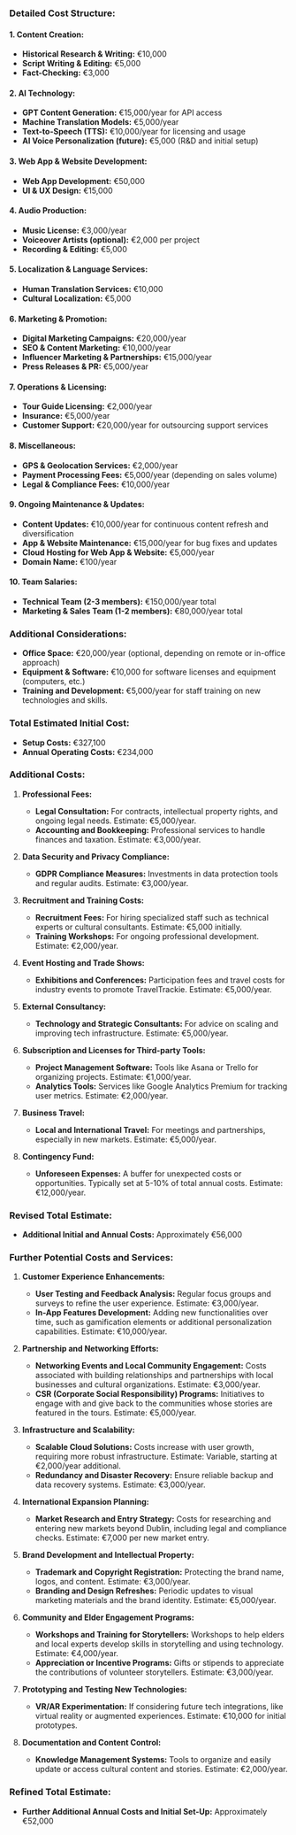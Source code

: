 
### Detailed Cost Structure:

#### 1. Content Creation:
- **Historical Research & Writing:** €10,000
- **Script Writing & Editing:** €5,000
- **Fact-Checking:** €3,000

#### 2. AI Technology:
- **GPT Content Generation:** €15,000/year for API access
- **Machine Translation Models:** €5,000/year
- **Text-to-Speech (TTS):** €10,000/year for licensing and usage
- **AI Voice Personalization (future):** €5,000 (R&D and initial setup)

#### 3. Web App & Website Development:
- **Web App Development:** €50,000
- **UI & UX Design:** €15,000

#### 4. Audio Production:
- **Music License:** €3,000/year
- **Voiceover Artists (optional):** €2,000 per project
- **Recording & Editing:** €5,000

#### 5. Localization & Language Services:
- **Human Translation Services:** €10,000
- **Cultural Localization:** €5,000

#### 6. Marketing & Promotion:
- **Digital Marketing Campaigns:** €20,000/year
- **SEO & Content Marketing:** €10,000/year
- **Influencer Marketing & Partnerships:** €15,000/year
- **Press Releases & PR:** €5,000/year

#### 7. Operations & Licensing:
- **Tour Guide Licensing:** €2,000/year
- **Insurance:** €5,000/year
- **Customer Support:** €20,000/year for outsourcing support services

#### 8. Miscellaneous:
- **GPS & Geolocation Services:** €2,000/year
- **Payment Processing Fees:** €5,000/year (depending on sales volume)
- **Legal & Compliance Fees:** €10,000/year

#### 9. Ongoing Maintenance & Updates:
- **Content Updates:** €10,000/year for continuous content refresh and diversification
- **App & Website Maintenance:** €15,000/year for bug fixes and updates
- **Cloud Hosting for Web App & Website:** €5,000/year
- **Domain Name:** €100/year

#### 10. Team Salaries:
- **Technical Team (2-3 members):** €150,000/year total
- **Marketing & Sales Team (1-2 members):** €80,000/year total

### Additional Considerations:
- **Office Space:** €20,000/year (optional, depending on remote or in-office approach)
- **Equipment & Software:** €10,000 for software licenses and equipment (computers, etc.)
- **Training and Development:** €5,000/year for staff training on new technologies and skills.

### Total Estimated Initial Cost: 
- **Setup Costs:** €327,100
- **Annual Operating Costs:** €234,000

### Additional Costs:

1. **Professional Fees:**
   - **Legal Consultation:** For contracts, intellectual property rights, and ongoing legal needs. Estimate: €5,000/year.
   - **Accounting and Bookkeeping:** Professional services to handle finances and taxation. Estimate: €3,000/year.

2. **Data Security and Privacy Compliance:**
   - **GDPR Compliance Measures:** Investments in data protection tools and regular audits. Estimate: €3,000/year.

3. **Recruitment and Training Costs:**
   - **Recruitment Fees:** For hiring specialized staff such as technical experts or cultural consultants. Estimate: €5,000 initially.
   - **Training Workshops:** For ongoing professional development. Estimate: €2,000/year.

4. **Event Hosting and Trade Shows:**
   - **Exhibitions and Conferences:** Participation fees and travel costs for industry events to promote TravelTrackie. Estimate: €5,000/year.

5. **External Consultancy:**
   - **Technology and Strategic Consultants:** For advice on scaling and improving tech infrastructure. Estimate: €5,000/year.

6. **Subscription and Licenses for Third-party Tools:**
   - **Project Management Software:** Tools like Asana or Trello for organizing projects. Estimate: €1,000/year.
   - **Analytics Tools:** Services like Google Analytics Premium for tracking user metrics. Estimate: €2,000/year.

7. **Business Travel:**
   - **Local and International Travel:** For meetings and partnerships, especially in new markets. Estimate: €5,000/year.

8. **Contingency Fund:**
   - **Unforeseen Expenses:** A buffer for unexpected costs or opportunities. Typically set at 5-10% of total annual costs. Estimate: €12,000/year.

### Revised Total Estimate:

- **Additional Initial and Annual Costs:** Approximately €56,000

  
### Further Potential Costs and Services:

1. **Customer Experience Enhancements:**
   - **User Testing and Feedback Analysis:** Regular focus groups and surveys to refine the user experience. Estimate: €3,000/year.
   - **In-App Features Development:** Adding new functionalities over time, such as gamification elements or additional personalization capabilities. Estimate: €10,000/year.

2. **Partnership and Networking Efforts:**
   - **Networking Events and Local Community Engagement:** Costs associated with building relationships and partnerships with local businesses and cultural organizations. Estimate: €3,000/year.
   - **CSR (Corporate Social Responsibility) Programs:** Initiatives to engage with and give back to the communities whose stories are featured in the tours. Estimate: €5,000/year.

3. **Infrastructure and Scalability:**
   - **Scalable Cloud Solutions:** Costs increase with user growth, requiring more robust infrastructure. Estimate: Variable, starting at €2,000/year additional.
   - **Redundancy and Disaster Recovery:** Ensure reliable backup and data recovery systems. Estimate: €3,000/year.

4. **International Expansion Planning:**
   - **Market Research and Entry Strategy:** Costs for researching and entering new markets beyond Dublin, including legal and compliance checks. Estimate: €7,000 per new market entry.

5. **Brand Development and Intellectual Property:**
   - **Trademark and Copyright Registration:** Protecting the brand name, logos, and content. Estimate: €3,000/year.
   - **Branding and Design Refreshes:** Periodic updates to visual marketing materials and the brand identity. Estimate: €5,000/year.

6. **Community and Elder Engagement Programs:**
   - **Workshops and Training for Storytellers:** Workshops to help elders and local experts develop skills in storytelling and using technology. Estimate: €4,000/year.
   - **Appreciation or Incentive Programs:** Gifts or stipends to appreciate the contributions of volunteer storytellers. Estimate: €3,000/year.

7. **Prototyping and Testing New Technologies:**
   - **VR/AR Experimentation:** If considering future tech integrations, like virtual reality or augmented experiences. Estimate: €10,000 for initial prototypes.

8. **Documentation and Content Control:**
   - **Knowledge Management Systems:** Tools to organize and easily update or access cultural content and stories. Estimate: €2,000/year.

### Refined Total Estimate:

- **Further Additional Annual Costs and Initial Set-Up:** Approximately €52,000
